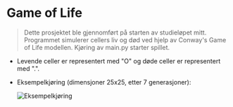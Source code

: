 # Game of Life
> Dette prosjektet ble gjennomført på starten av studieløpet mitt.
> Programmet simulerer cellers liv og død ved hjelp av Conway's Game of Life modellen.
> Kjøring av main.py starter spillet.

- Levende celler er representert med "O" og døde celler er representert med ".".
- Eksempelkjøring (dimensjoner 25x25, etter 7 generasjoner):  
  
  ![Eksempelkjøring](eksempelkjøring.PNG)
